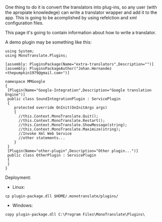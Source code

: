 One thing to do it is convert the translators into plug-ins, so any user (with the apropiate knowledege) can write a translator wrapper and add it to the app.
This is going to be acomplished by using refelction and xml configuration files.

This page it's going to contain information about how to write a translator.

A demo plugin may be something like this:


```
using System;
using MonoTranslate.Plugins;

[assembly: PluginsPackage(Name="extra-translators",Description="")]
[assembly: PluginsPackageAuthor("Johan.Hernandez <thepumpkin1979@gmail.com>")]

namespace MMGoogle
{
 [Plugin(Name="Google-Integration",Description="Google translation Engine")]
 public class SoundIntegrationPlugin : ServicePlugin
 {
    protected override OnInit(OnInitArgs args)
    {
      //this.Context.MonoTranslate.Quit();
      //this.Context.MonoTranslate.Restart();
      //this.Context.MonoTranslate.ShowMessage(string);
      //this.Context.MonoTranslate.Maximize(string);
      //Invoke Xml Web Service
      //other statements...
    }
 }
 [Plugin(Name="other-plugin",Description="Other plugin...")]
 public class OtherPlugin : ServicePlugin
 {
 }
}
```

Deployment:
  * Linux:
```
cp plugin-package.dll $HOME/.monotranslate/plugins/
```

  * Windows:
```
copy plugin-package.dll C:\Program Files\MonoTranslate\Plugins\
```